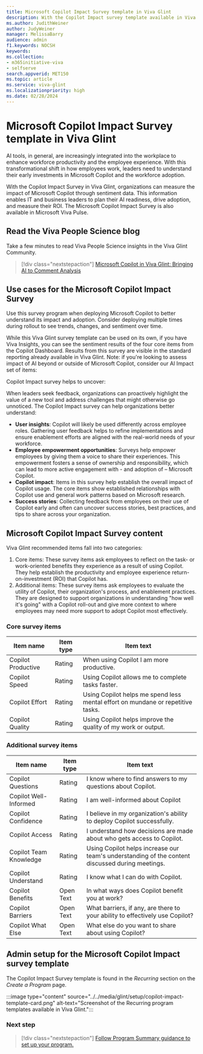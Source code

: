 ```yaml
---
title: Microsoft Copilot Impact Survey template in Viva Glint
description: With the Copilot Impact survey template available in Viva Glint, organizations can measure the impact of Microsoft Copilot through sentiment data, enabling IT and business leaders to plan AI readiness, drive adoption, and measure their ROI.
ms.author: JudithWeiner
author: JudyWeiner
manager: MelissaBarry
audience: admin
f1.keywords: NOCSH
keywords: 
ms.collection:  
- m365initiative-viva
- selfserve 
search.appverid: MET150 
ms.topic: article
ms.service: viva-glint
ms.localizationpriority: high
ms.date: 02/28/2024
---
```


# Microsoft Copilot Impact Survey template in Viva Glint

AI tools, in general, are increasingly integrated into the workplace to enhance workforce productivity and the employee experience. With this transformational shift in how employees work, leaders need to understand their early investments in Microsoft Copilot and the workforce adoption. 

With the Copilot Impact Survey in Viva Glint, organizations can measure the impact of Microsoft Copilot through sentiment data. This information enables IT and business leaders to plan their AI readiness, drive adoption, and measure their ROI. The Microsoft Copilot Impact Survey is also available in Microsoft Viva Pulse.

## Read the Viva People Science blog

Take a few minutes to read Viva People Science insights in the Viva Glint Community.

> [!div class="nextstepaction"]
> [Microsoft Copilot in Viva Glint: Bringing AI to Comment Analysis](https://techcommunity.microsoft.com/t5/viva-glint-blog/microsoft-copilot-in-viva-glint-bringing-ai-to-comment-analysis/ba-p/4003914) 

## Use cases for the Microsoft Copilot Impact Survey

Use this survey program when deploying Microsoft Copilot to better understand its impact and adoption. Consider deploying multiple times during rollout to see trends,  changes, and sentiment over time. 

While this Viva Glint survey template can be used on its own, if you have Viva Insights, you can see the sentiment results of the four core items from the Copilot Dashboard. Results from this survey are visible in the standard reporting already available in Viva Glint. 
Note: if you're looking to assess impact of AI beyond or outside of Microsoft Copilot, consider our AI Impact set of items: 

Copilot Impact survey helps to uncover:

When leaders seek feedback, organizations can proactively highlight the value of a new tool and address challenges that might otherwise go unnoticed. The Copilot Impact survey can help organizations better understand: 
- **User insights**: Copilot will likely be used differently across employee roles. Gathering user feedback helps to refine implementations and ensure enablement efforts are aligned with the real-world needs of your workforce.  
- **Employee empowerment opportunities**: Surveys help empower employees by giving them a voice to share their experiences. This empowerment fosters a sense of ownership and responsibility, which can lead to more active engagement with - and adoption of – Microsoft Copilot.
- **Copilot impact**: Items in this survey help establish the overall impact of Copilot usage. The core items show established relationships with Copilot use and general work patterns based on Microsoft research. 
- **Success stories**: Collecting feedback from employees on their use of Copilot early and often can uncover success stories, best practices, and tips to share across your organization.  

## Microsoft Copilot Impact Survey content

Viva Glint recommended items fall into two categories:

1.	Core items: These survey items ask employees to reflect on the task- or work-oriented benefits they experience as a result of using Copilot. They help establish the productivity and employee experience return-on-investment (ROI) that Copilot has. 
1.	Additional items: These survey items ask employees to evaluate the utility of Copilot, their organization's process, and enablement practices. They are designed to support organizations in understanding "how well it's going" with a Copilot roll-out and give more context to where employees may need more support to adopt Copilot most effectively.

### Core survey items

|Item name|Item type|Item text|
|---------|---------|---------|
|Copilot Productive|Rating|When using Copilot I am more productive.|
|Copilot Speed|Rating|Using Copilot allows me to complete tasks faster.|
|Copilot Effort|Rating|Using Copilot helps me spend less mental effort on mundane or repetitive tasks.|
|Copilot Quality|Rating|Using Copilot helps improve the quality of my work or output.|

### Additional survey items
|Item name|Item type|Item text|
|---------|---------|---------|
|Copilot Questions|Rating|I know where to find answers to my questions about Copilot.|
|Copilot Well-Informed|Rating|I am well-informed about Copilot
|Copilot Confidence|Rating|I believe in my organization's ability to deploy Copilot successfully.|
|Copilot Access|Rating|I understand how decisions are made about who gets access to Copilot.|
|Copilot Team Knowledge|Rating|Using Copilot helps increase our team's understanding of the content discussed during meetings.|
|Copilot Understand|Rating|I know what I can do with Copilot.|
|Copilot Benefits|Open Text|In what ways does Copilot benefit you at work?|
|Copilot Barriers|Open Text|What barriers, if any, are there to your ability to effectively use Copilot?|
|Copilot What Else|Open Text|What else do you want to share about using Copilot?|

## Admin setup for the Microsoft Copilot Impact survey template

The Copilot Impact Survey template is found in the *Recurring* section on the *Create a Program* page.

:::image type="content" source="../../media/glint/setup/copilot-impact-template-card.png" alt-text="Screenshot of the Recurring program templates available in Viva Glint.":::

### Next step

> [!div class="nextstepaction"]
> [Follow Program Summary guidance to set up your program.](../../glint/setup/program-summary-overview.md)
